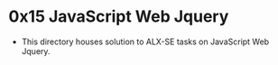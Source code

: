 # 0x15 JavaScript Web Jquery

- This directory houses solution to ALX-SE tasks on JavaScript Web Jquery.
